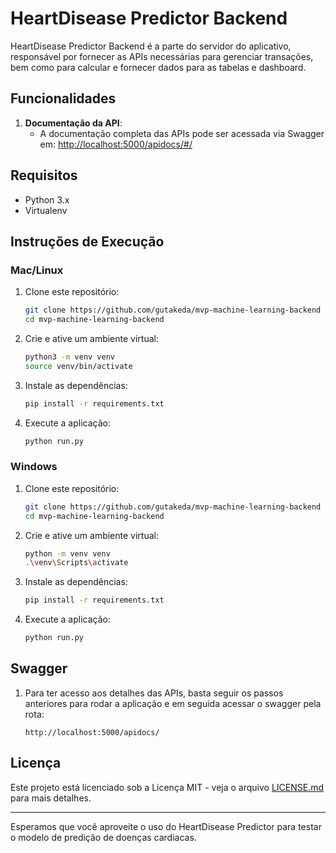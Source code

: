 # HeartDisease Predictor Backend

HeartDisease Predictor Backend é a parte do servidor do aplicativo, responsável por fornecer as APIs necessárias para gerenciar transações, bem como para calcular e fornecer dados para as tabelas e dashboard.

## Funcionalidades

1. **Documentação da API**:
   - A documentação completa das APIs pode ser acessada via Swagger em: [http://localhost:5000/apidocs/#/](http://localhost:5000/apidocs/#/)

## Requisitos

- Python 3.x
- Virtualenv

## Instruções de Execução

### Mac/Linux

1. Clone este repositório:

   ```bash
   git clone https://github.com/gutakeda/mvp-machine-learning-backend
   cd mvp-machine-learning-backend
   ```

2. Crie e ative um ambiente virtual:

   ```bash
   python3 -m venv venv
   source venv/bin/activate
   ```

3. Instale as dependências:

   ```bash
   pip install -r requirements.txt
   ```

4. Execute a aplicação:
   ```bash
   python run.py
   ```

### Windows

1. Clone este repositório:

   ```bash
   git clone https://github.com/gutakeda/mvp-machine-learning-backend
   cd mvp-machine-learning-backend
   ```

2. Crie e ative um ambiente virtual:

   ```bash
   python -m venv venv
   .\venv\Scripts\activate
   ```

3. Instale as dependências:

   ```bash
   pip install -r requirements.txt
   ```

4. Execute a aplicação:
   ```bash
   python run.py
   ```

## Swagger

1. Para ter acesso aos detalhes das APIs, basta seguir os passos anteriores para rodar a aplicação e em seguida acessar o swagger pela rota:
   ```
   http://localhost:5000/apidocs/
   ```


## Licença

Este projeto está licenciado sob a Licença MIT - veja o arquivo [LICENSE.md](LICENSE.md) para mais detalhes.

---

Esperamos que você aproveite o uso do HeartDisease Predictor para testar o modelo de predição de doenças cardiacas.
